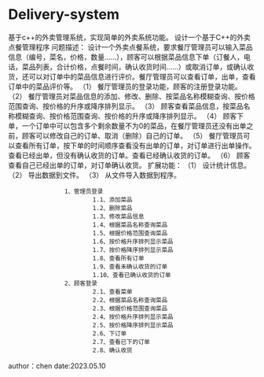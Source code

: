 # Delivery-system
基于c++的外卖管理系统，实现简单的外卖系统功能。
设计一个基于C++的外卖点餐管理程序
问题描述：
设计一个外卖点餐系统，要求餐厅管理员可以输入菜品信息（编号，菜名，价格，数量……），顾客可以根据菜品信息下单（订餐人，电话，菜品列表，合计价格，点餐时间，确认收货时间……）或取消订单，或确认收货，还可以对订单中的菜品信息进行评价。餐厅管理员可以查看订单，出单，查看订单中的菜品评价等。
（1）	餐厅管理员的登录功能，顾客的注册登录功能。
（2）	餐厅管理员对菜品信息的添加、修改、删除、按菜品名称模糊查询、按价格范围查询、按价格的升序或降序排列显示。
（3）	顾客查看菜品信息，按菜品名称模糊查询、按价格范围查询、按价格的升序或降序排列显示。
（4）	顾客下单，一个订单中可以包含多个剩余数量不为0的菜品，在餐厅管理员还没有出单之前，顾客可以修改自己的订单、取消（删除）自己的订单。
（5）	餐厅管理员可以查看所有订单，按下单的时间顺序查看没有出单的订单，对订单进行出单操作。查看已经出单，但没有确认收货的订单。查看已经确认收货的订单。
（6）	顾客查看自己已经出单的订单，对订单确认收货。
扩展功能：
（1）	设计统计信息。
（2）	导出数据到文件。
（3）	从文件导入数据到程序。

                    1、管理员登录
                            1.1、添加菜品
                            1.2、删除菜品
                            1.3、修改菜品信息
                            1.4、根据菜品名称查询菜品
                            1.5、根据价格范围查询菜品
                            1.6、按价格升序排列显示菜品
                            1.7、按价格降序排列显示菜品
                            1.8、查看所有订单
                            1.9、查看未确认收货的订单
                            1.10、查看已确认收货的订单
                    2、顾客登录
                            2.1、查看菜单
                            2.2、根据菜品名称查询菜品
                            2.3、根据价格范围查询菜品
                            2.4、按价格升序排列显示菜品
                            2.5、按价格降序排列显示菜品
                            2.6、下订单
                            2.7、查看已下的订单
                            2.8、确认收货


author：chen
date:2023.05.10
